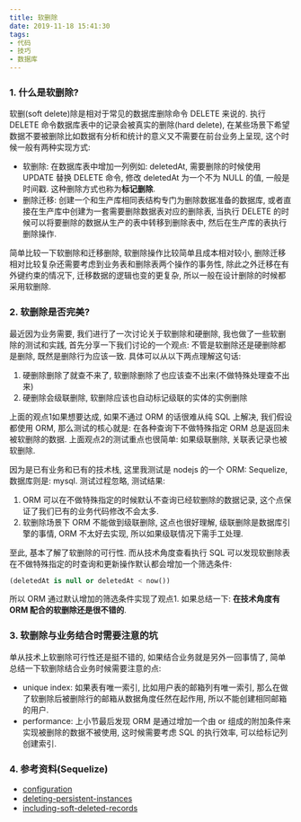```yaml
---
title: 软删除
date: 2019-11-18 15:41:30
tags:
- 代码
- 技巧
- 数据库
---
```


### 1. 什么是软删除?
软删(soft delete)除是相对于常见的数据库删除命令 DELETE 来说的. 执行 DELETE 命令数据库表中的记录会被真实的删除(hard delete), 在某些场景下希望数据不要被删除比如数据有分析和统计的意义又不需要在前台业务上呈现, 这个时候一般有两种实现方式:

- 软删除: 在数据库表中增加一列例如: deletedAt, 需要删除的时候使用 UPDATE 替换 DELETE 命令, 修改 deletedAt 为一个不为 NULL 的值, 一般是时间戳. 这种删除方式也称为**标记删除**.
- 删除迁移: 创建一个和生产库相同表结构专门为删除数据准备的数据库, 或者直接在生产库中创建为一套需要删除数据表对应的删除表, 当执行 DELETE 的时候可以将要删除的数据从生产的表中转移到删除表中, 然后在生产库的表执行删除操作.

简单比较一下软删除和迁移删除, 软删除操作比较简单且成本相对较小, 删除迁移相对比较复杂还需要考虑到业务表和删除表两个操作的事务性, 除此之外迁移在有外键约束的情况下, 迁移数据的逻辑也变的更复杂, 所以一般在设计删除的时候都采用软删除.

### 2. 软删除是否完美?
最近因为业务需要, 我们进行了一次讨论关于软删除和硬删除, 我也做了一些软删除的测试和实践, 首先分享一下我们讨论的一个观点: 不管是软删除还是硬删除都是删除, 既然是删除行为应该一致. 具体可以从以下两点理解这句话:

1. 硬删除删除了就查不来了, 软删除删除了也应该查不出来(不做特殊处理查不出来)
2. 硬删除会级联删除, 软删除应该也自动标记级联的实体的实例删除

上面的观点1如果想要达成, 如果不通过 ORM 的话很难从纯 SQL 上解决, 我们假设都使用 ORM, 那么测试的核心就是: 在各种查询下不做特殊指定 ORM 总是返回未被软删除的数据. 上面观点2的测试重点也很简单: 如果级联删除, 关联表记录也被软删除.

因为是已有业务和已有的技术栈, 这里我测试是 nodejs 的一个 ORM: Sequelize, 数据库则是: mysql.
测试过程忽略, 测试结果:
1. ORM 可以在不做特殊指定的时候默认不查询已经软删除的数据记录, 这个点保证了我们已有的业务代码修改不会太多.
2. 软删除场景下 ORM 不能做到级联删除, 这点也很好理解, 级联删除是数据库引擎的事情, ORM 不太好去实现, 所以如果级联情况下需手工处理.

至此, 基本了解了软删除的可行性. 而从技术角度查看执行 SQL 可以发现软删除表在不做特殊指定的时查询和更新操作默认都会增加一个筛选条件: 
```sql
(deletedAt is null or deletedAt < now())
```
所以 ORM 通过默认增加的筛选条件实现了观点1.
如果总结一下: **在技术角度有 ORM 配合的软删除还是很不错的**.

### 3. 软删除与业务结合时需要注意的坑
单从技术上软删除可行性还是挺不错的, 如果结合业务就是另外一回事情了, 简单总结一下软删除结合业务时候需要注意的点:
- unique index: 如果表有唯一索引, 比如用户表的邮箱列有唯一索引, 那么在做了软删除后被删除行的邮箱从数据角度任然在起作用, 所以不能创建相同邮箱的用户.
- performance: 上小节最后发现 ORM 是通过增加一个由 or 组成的附加条件来实现被删除的数据不被使用, 这时候需要考虑 SQL 的执行效率, 可以给标记列创建索引.

### 4. 参考资料(Sequelize)
- [configuration](https://sequelize.org/master/manual/models-definition.html#configuration)
- [deleting-persistent-instances](https://sequelize.org/master/manual/instances.html#destroying---deleting-persistent-instances)
- [including-soft-deleted-records](https://sequelize.org/master/manual/models-usage.html#including-soft-deleted-records)

